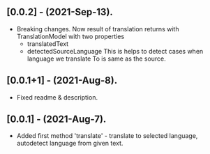 ## [0.0.2] - (2021-Sep-13).

* Breaking changes. Now result of translation returns with TranslationModel with two properties
  - translatedText
  - detectedSourceLanguage
  This is helps to detect cases when language we translate To is same as the source.

## [0.0.1+1] - (2021-Aug-8).

* Fixed readme & description.

## [0.0.1] - (2021-Aug-7).

* Added first method 'translate' - translate to selected language, autodetect language from given
  text.
